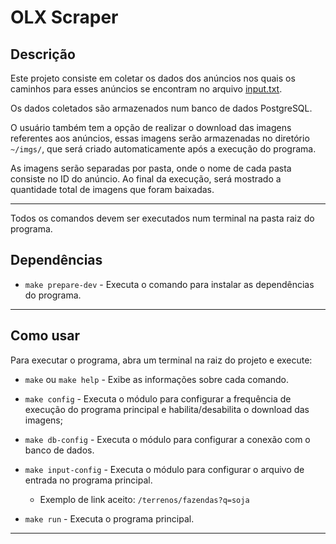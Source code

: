 # OLX Scraper

## Descrição
Este projeto consiste em coletar os dados dos anúncios nos quais os caminhos para esses anúncios se encontram no arquivo [input.txt](input.txt). 

Os dados coletados são armazenados num banco de dados PostgreSQL.

 O usuário também tem a opção de realizar o download das imagens referentes aos anúncios, essas imagens serão armazenadas no diretório `~/imgs/`, que será criado automaticamente após a execução do programa.

As imagens serão separadas por pasta, onde o nome de cada pasta consiste no ID do anúncio. Ao final da execução, será mostrado a quantidade total de imagens que foram baixadas.

---

Todos os comandos devem ser executados num terminal na pasta raiz do programa.


## Dependências

* `make prepare-dev` - Executa o comando para instalar as dependências do programa.

---
## Como usar

Para executar o programa, abra um terminal na raiz do projeto e execute:

* `make` ou `make help` - Exibe as informações sobre cada comando.

* `make config` - Executa o módulo para configurar a frequência de execução do programa principal e habilita/desabilita o download das imagens;

* `make db-config` - Executa o módulo para configurar a conexão com o banco de dados.

* `make input-config` - Executa o módulo para configurar o arquivo de entrada no programa principal.

	* Exemplo de link aceito: `/terrenos/fazendas?q=soja`

* `make run` - Executa o programa principal.
---